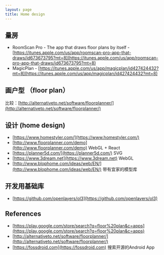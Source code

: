 ```yaml
---
layout: page
title: Home design
---
```


## 量房

- RoomScan Pro - The app that draws floor plans by itself - [https://itunes.apple.com/us/app/roomscan-pro-app-that-draws/id673673795?mt=8](https://itunes.apple.com/us/app/roomscan-pro-app-that-draws/id673673795?mt=8)
- MagicPlan - [https://itunes.apple.com/us/app/magicplan/id427424432?mt=8](https://itunes.apple.com/us/app/magicplan/id427424432?mt=8)

## 画户型 （floor plan）

比较：[http://alternativeto.net/software/floorplanner/](http://alternativeto.net/software/floorplanner/)

## 设计 (home design)

- [https://www.homestyler.com/](https://www.homestyler.com/)
- [http://www.floorplanner.com/demo](http://www.floorplanner.com/demo) WebGL + React
- [https://planner5d.com/](https://planner5d.com/) SVG
- [https://www.3dream.net](https://www.3dream.net) WebGL
- [http://www.blophome.com/ideas/web/EN/](http://www.blophome.com/ideas/web/EN/) 带有宜家的模型库

## 开发用基础库

- [https://github.com/openlayers/ol3](https://github.com/openlayers/ol3)

## References

- [https://play.google.com/store/search?q=floor%20plan&c=apps](https://play.google.com/store/search?q=floor%20plan&c=apps)
- [http://alternativeto.net/software/floorplanner/](http://alternativeto.net/software/floorplanner/)
- [https://fossdroid.com](https://fossdroid.com) 搜索开源的Android App